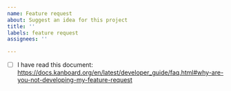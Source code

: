 ```yaml
---
name: Feature request
about: Suggest an idea for this project
title: ''
labels: feature request
assignees: ''

---
```


- [ ] I have read this document: https://docs.kanboard.org/en/latest/developer_guide/faq.html#why-are-you-not-developing-my-feature-request
